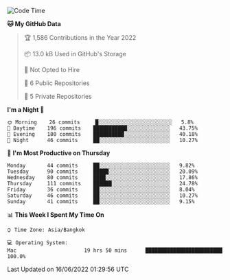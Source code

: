 <!--START_SECTION:waka-->
![Code Time](http://img.shields.io/badge/Code%20Time-0%20secs-blue)

**🐱 My GitHub Data** 

> 🏆 1,586 Contributions in the Year 2022
 > 
> 📦 13.0 kB Used in GitHub's Storage 
 > 
> 🚫 Not Opted to Hire
 > 
> 📜 6 Public Repositories 
 > 
> 🔑 5 Private Repositories  
 > 
**I'm a Night 🦉** 

```text
🌞 Morning    26 commits     █░░░░░░░░░░░░░░░░░░░░░░░░   5.8% 
🌆 Daytime    196 commits    ███████████░░░░░░░░░░░░░░   43.75% 
🌃 Evening    180 commits    ██████████░░░░░░░░░░░░░░░   40.18% 
🌙 Night      46 commits     ██░░░░░░░░░░░░░░░░░░░░░░░   10.27%

```
📅 **I'm Most Productive on Thursday** 

```text
Monday       44 commits     ██░░░░░░░░░░░░░░░░░░░░░░░   9.82% 
Tuesday      90 commits     █████░░░░░░░░░░░░░░░░░░░░   20.09% 
Wednesday    80 commits     ████░░░░░░░░░░░░░░░░░░░░░   17.86% 
Thursday     111 commits    ██████░░░░░░░░░░░░░░░░░░░   24.78% 
Friday       36 commits     ██░░░░░░░░░░░░░░░░░░░░░░░   8.04% 
Saturday     46 commits     ██░░░░░░░░░░░░░░░░░░░░░░░   10.27% 
Sunday       41 commits     ██░░░░░░░░░░░░░░░░░░░░░░░   9.15%

```


📊 **This Week I Spent My Time On** 

```text
⌚︎ Time Zone: Asia/Bangkok

💻 Operating System: 
Mac                      19 hrs 50 mins      █████████████████████████   100.0%

```


 Last Updated on 16/06/2022 01:29:56 UTC
<!--END_SECTION:waka-->